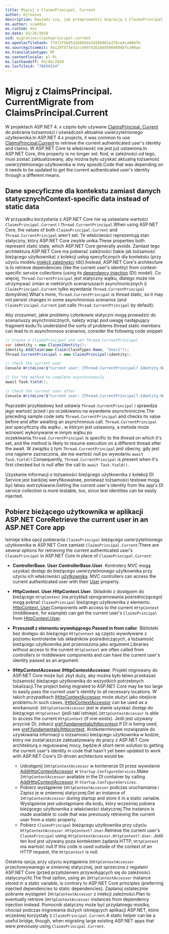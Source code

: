 ```yaml
---
title: Migruj z ClaimsPrincipal. Current
author: mjrousos
description: Dowiedz się, jak przeprowadzić migrację z ClaimsPrincipal. Current, aby pobrać tożsamość i oświadczenia uwierzytelnionego użytkownika w ASP.NET Core.
ms.author: scaddie
ms.custom: mvc
ms.date: 03/26/2019
uid: migration/claimsprincipal-current
ms.openlocfilehash: f7472f5b851d3869da3d26b881e276ce4ca004fb
ms.sourcegitcommit: 9a129f5f3e31cc449742b164d5004894bfca90aa
ms.translationtype: MT
ms.contentlocale: pl-PL
ms.lasthandoff: 03/06/2020
ms.locfileid: "78659314"
---
```

# <a name="migrate-from-claimsprincipalcurrent"></a><span data-ttu-id="63059-103">Migruj z ClaimsPrincipal. Current</span><span class="sxs-lookup"><span data-stu-id="63059-103">Migrate from ClaimsPrincipal.Current</span></span>

<span data-ttu-id="63059-104">W projektach ASP.NET 4. x często było używane [ClaimsPrincipal. Current](/dotnet/api/system.security.claims.claimsprincipal.current) do pobrania tożsamości i oświadczeń aktualnie uwierzytelnionego użytkownika.</span><span class="sxs-lookup"><span data-stu-id="63059-104">In ASP.NET 4.x projects, it was common to use [ClaimsPrincipal.Current](/dotnet/api/system.security.claims.claimsprincipal.current) to retrieve the current authenticated user's identity and claims.</span></span> <span data-ttu-id="63059-105">W ASP.NET Core ta właściwość nie jest już ustawiona.</span><span class="sxs-lookup"><span data-stu-id="63059-105">In ASP.NET Core, this property is no longer set.</span></span> <span data-ttu-id="63059-106">Kod, w zależności od tego, musi zostać zaktualizowany, aby można było uzyskać aktualną tożsamość uwierzytelnionego użytkownika w inny sposób.</span><span class="sxs-lookup"><span data-stu-id="63059-106">Code that was depending on it needs to be updated to get the current authenticated user's identity through a different means.</span></span>

## <a name="context-specific-data-instead-of-static-data"></a><span data-ttu-id="63059-107">Dane specyficzne dla kontekstu zamiast danych statycznych</span><span class="sxs-lookup"><span data-stu-id="63059-107">Context-specific data instead of static data</span></span>

<span data-ttu-id="63059-108">W przypadku korzystania z ASP.NET Core nie są ustawiane wartości `ClaimsPrincipal.Current` i `Thread.CurrentPrincipal`.</span><span class="sxs-lookup"><span data-stu-id="63059-108">When using ASP.NET Core, the values of both `ClaimsPrincipal.Current` and `Thread.CurrentPrincipal` aren't set.</span></span> <span data-ttu-id="63059-109">Te właściwości reprezentują stan statyczny, który ASP.NET Core zwykle unika.</span><span class="sxs-lookup"><span data-stu-id="63059-109">These properties both represent static state, which ASP.NET Core generally avoids.</span></span> <span data-ttu-id="63059-110">Zamiast tego architektura ASP.NET Core ma pobierać zależności (takie jak tożsamość bieżącego użytkownika) z kolekcji usług specyficznych dla kontekstu (przy użyciu modelu [iniekcji zależności](xref:fundamentals/dependency-injection) (di)).</span><span class="sxs-lookup"><span data-stu-id="63059-110">Instead, ASP.NET Core's architecture is to retrieve dependencies (like the current user's identity) from context-specific service collections (using its [dependency injection](xref:fundamentals/dependency-injection) (DI) model).</span></span> <span data-ttu-id="63059-111">Co więcej, `Thread.CurrentPrincipal` jest statyczny wątku, dlatego może nie utrzymywać zmian w niektórych scenariuszach asynchronicznych (i `ClaimsPrincipal.Current` tylko wywołania `Thread.CurrentPrincipal` domyślnie).</span><span class="sxs-lookup"><span data-stu-id="63059-111">What's more, `Thread.CurrentPrincipal` is thread static, so it may not persist changes in some asynchronous scenarios (and `ClaimsPrincipal.Current` just calls `Thread.CurrentPrincipal` by default).</span></span>

<span data-ttu-id="63059-112">Aby zrozumieć, jakie problemy członkowie statyczni mogą prowadzić do scenariuszy asynchronicznych, należy wziąć pod uwagę następujący fragment kodu:</span><span class="sxs-lookup"><span data-stu-id="63059-112">To understand the sorts of problems thread static members can lead to in asynchronous scenarios, consider the following code snippet:</span></span>

```csharp
// Create a ClaimsPrincipal and set Thread.CurrentPrincipal
var identity = new ClaimsIdentity();
identity.AddClaim(new Claim(ClaimTypes.Name, "User1"));
Thread.CurrentPrincipal = new ClaimsPrincipal(identity);

// Check the current user
Console.WriteLine($"Current user: {Thread.CurrentPrincipal?.Identity.Name}");

// For the method to complete asynchronously
await Task.Yield();

// Check the current user after
Console.WriteLine($"Current user: {Thread.CurrentPrincipal?.Identity.Name}");
```

<span data-ttu-id="63059-113">Poprzedni przykładowy kod ustawia `Thread.CurrentPrincipal` i sprawdza jego wartość przed i po oczekiwaniu na wywołanie asynchroniczne.</span><span class="sxs-lookup"><span data-stu-id="63059-113">The preceding sample code sets `Thread.CurrentPrincipal` and checks its value before and after awaiting an asynchronous call.</span></span> <span data-ttu-id="63059-114">`Thread.CurrentPrincipal` jest specyficzny dla *wątku* , w którym jest ustawiony, a metoda może wznowić wykonywanie w innym wątku po oczekiwania.</span><span class="sxs-lookup"><span data-stu-id="63059-114">`Thread.CurrentPrincipal` is specific to the *thread* on which it's set, and the method is likely to resume execution on a different thread after the await.</span></span> <span data-ttu-id="63059-115">W związku z tym `Thread.CurrentPrincipal` jest obecny, gdy jest ona najpierw zaznaczona, ale ma wartość null po wywołaniu `await Task.Yield()`.</span><span class="sxs-lookup"><span data-stu-id="63059-115">Consequently, `Thread.CurrentPrincipal` is present when it's first checked but is null after the call to `await Task.Yield()`.</span></span>

<span data-ttu-id="63059-116">Uzyskanie informacji o tożsamości bieżącego użytkownika z kolekcji DI Service jest bardziej weryfikowalnee, ponieważ tożsamości testowe mogą być łatwo wstrzykiwane.</span><span class="sxs-lookup"><span data-stu-id="63059-116">Getting the current user's identity from the app's DI service collection is more testable, too, since test identities can be easily injected.</span></span>

## <a name="retrieve-the-current-user-in-an-aspnet-core-app"></a><span data-ttu-id="63059-117">Pobierz bieżącego użytkownika w aplikacji ASP.NET Core</span><span class="sxs-lookup"><span data-stu-id="63059-117">Retrieve the current user in an ASP.NET Core app</span></span>

<span data-ttu-id="63059-118">Istnieje kilka opcji pobierania `ClaimsPrincipal` bieżącego uwierzytelnionego użytkownika w ASP.NET Core zamiast `ClaimsPrincipal.Current`:</span><span class="sxs-lookup"><span data-stu-id="63059-118">There are several options for retrieving the current authenticated user's `ClaimsPrincipal` in ASP.NET Core in place of `ClaimsPrincipal.Current`:</span></span>

* <span data-ttu-id="63059-119">**ControllerBase. User**.</span><span class="sxs-lookup"><span data-stu-id="63059-119">**ControllerBase.User**.</span></span> <span data-ttu-id="63059-120">Kontrolery MVC mogą uzyskać dostęp do bieżącego uwierzytelnionego użytkownika przy użyciu ich właściwości [użytkownika](/dotnet/api/microsoft.aspnetcore.mvc.controllerbase.user) .</span><span class="sxs-lookup"><span data-stu-id="63059-120">MVC controllers can access the current authenticated user with their [User](/dotnet/api/microsoft.aspnetcore.mvc.controllerbase.user) property.</span></span>
* <span data-ttu-id="63059-121">**HttpContext. User**.</span><span class="sxs-lookup"><span data-stu-id="63059-121">**HttpContext.User**.</span></span> <span data-ttu-id="63059-122">Składniki z dostępem do bieżącego `HttpContext` (na przykład oprogramowania pośredniczącego) mogą pobrać `ClaimsPrincipal` bieżącego użytkownika z elementu [HttpContext. User](/dotnet/api/microsoft.aspnetcore.http.httpcontext.user).</span><span class="sxs-lookup"><span data-stu-id="63059-122">Components with access to the current `HttpContext` (middleware, for example) can get the current user's `ClaimsPrincipal` from [HttpContext.User](/dotnet/api/microsoft.aspnetcore.http.httpcontext.user).</span></span>
* <span data-ttu-id="63059-123">**Przeszedł z elementu wywołującego**.</span><span class="sxs-lookup"><span data-stu-id="63059-123">**Passed in from caller**.</span></span> <span data-ttu-id="63059-124">Biblioteki bez dostępu do bieżącego `HttpContext` są często wywoływane z poziomu kontrolerów lub składników pośredniczących, a tożsamość bieżącego użytkownika jest przenoszona jako argument.</span><span class="sxs-lookup"><span data-stu-id="63059-124">Libraries without access to the current `HttpContext` are often called from controllers or middleware components and can have the current user's identity passed as an argument.</span></span>
* <span data-ttu-id="63059-125">**IHttpContextAccessor**.</span><span class="sxs-lookup"><span data-stu-id="63059-125">**IHttpContextAccessor**.</span></span> <span data-ttu-id="63059-126">Projekt migrowany do ASP.NET Core może być zbyt duży, aby można było łatwo przekazać tożsamość bieżącego użytkownika do wszystkich potrzebnych lokalizacji.</span><span class="sxs-lookup"><span data-stu-id="63059-126">The project being migrated to ASP.NET Core may be too large to easily pass the current user's identity to all necessary locations.</span></span> <span data-ttu-id="63059-127">W takich przypadkach [IHttpContextAccessor](/dotnet/api/microsoft.aspnetcore.http.ihttpcontextaccessor) może służyć jako obejście problemu.</span><span class="sxs-lookup"><span data-stu-id="63059-127">In such cases, [IHttpContextAccessor](/dotnet/api/microsoft.aspnetcore.http.ihttpcontextaccessor) can be used as a workaround.</span></span> <span data-ttu-id="63059-128">`IHttpContextAccessor` jest w stanie uzyskać dostęp do bieżącego `HttpContext` (jeśli taki istnieje).</span><span class="sxs-lookup"><span data-stu-id="63059-128">`IHttpContextAccessor` is able to access the current `HttpContext` (if one exists).</span></span> <span data-ttu-id="63059-129">Jeśli jest używany przycisk DI, zobacz <xref:fundamentals/httpcontext>.</span><span class="sxs-lookup"><span data-stu-id="63059-129">If DI is being used, see <xref:fundamentals/httpcontext>.</span></span> <span data-ttu-id="63059-130">Krótkoterminowe rozwiązanie do uzyskiwania informacji o tożsamości bieżącego użytkownika w kodzie, który nie został jeszcze zaktualizowany do pracy z ASP.NET Core architekturą o regulowanej mocy, będzie:</span><span class="sxs-lookup"><span data-stu-id="63059-130">A short-term solution to getting the current user's identity in code that hasn't yet been updated to work with ASP.NET Core's DI-driven architecture would be:</span></span>

  * <span data-ttu-id="63059-131">Udostępnij `IHttpContextAccessor` w kontenerze DI przez wywołanie [AddHttpContextAccessor](https://github.com/aspnet/Hosting/issues/793) w `Startup.ConfigureServices`.</span><span class="sxs-lookup"><span data-stu-id="63059-131">Make `IHttpContextAccessor` available in the DI container by calling [AddHttpContextAccessor](https://github.com/aspnet/Hosting/issues/793) in `Startup.ConfigureServices`.</span></span>
  * <span data-ttu-id="63059-132">Pobierz wystąpienie `IHttpContextAccessor` podczas uruchamiania i Zapisz je w zmiennej statycznej.</span><span class="sxs-lookup"><span data-stu-id="63059-132">Get an instance of `IHttpContextAccessor` during startup and store it in a static variable.</span></span> <span data-ttu-id="63059-133">Wystąpienie jest udostępniane dla kodu, który wcześniej pobiera bieżącego użytkownika z właściwości statycznej.</span><span class="sxs-lookup"><span data-stu-id="63059-133">The instance is made available to code that was previously retrieving the current user from a static property.</span></span>
  * <span data-ttu-id="63059-134">Pobierz `ClaimsPrincipal` bieżącego użytkownika przy użyciu `HttpContextAccessor.HttpContext?.User`.</span><span class="sxs-lookup"><span data-stu-id="63059-134">Retrieve the current user's `ClaimsPrincipal` using `HttpContextAccessor.HttpContext?.User`.</span></span> <span data-ttu-id="63059-135">Jeśli ten kod jest używany poza kontekstem żądania HTTP, `HttpContext` ma wartość null.</span><span class="sxs-lookup"><span data-stu-id="63059-135">If this code is used outside of the context of an HTTP request, the `HttpContext` is null.</span></span>

<span data-ttu-id="63059-136">Ostatnia opcja, przy użyciu wystąpienia `IHttpContextAccessor` przechowywanego w zmiennej statycznej, jest sprzeczna z regułami ASP.NET Core (przed przyłożeniem przywołujących się do zależności statycznych).</span><span class="sxs-lookup"><span data-stu-id="63059-136">The final option, using an `IHttpContextAccessor` instance stored in a static variable, is contrary to ASP.NET Core principles (preferring injected dependencies to static dependencies).</span></span> <span data-ttu-id="63059-137">Zaplanuj ostatecznie pobranie wystąpień `IHttpContextAccessor` z iniekcji zależności.</span><span class="sxs-lookup"><span data-stu-id="63059-137">Plan to eventually retrieve `IHttpContextAccessor` instances from dependency injection instead.</span></span> <span data-ttu-id="63059-138">Pomocnik statyczny może być przydatnego mostka, chociaż podczas migrowania dużych istniejących aplikacji ASP.NET, które wcześniej korzystały z `ClaimsPrincipal.Current`.</span><span class="sxs-lookup"><span data-stu-id="63059-138">A static helper can be a useful bridge, though, when migrating large existing ASP.NET apps that were previously using `ClaimsPrincipal.Current`.</span></span>
